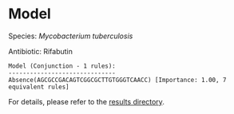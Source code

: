 
# Model

Species: *Mycobacterium tuberculosis*

Antibiotic: Rifabutin

```
Model (Conjunction - 1 rules):
------------------------------
Absence(AGCGCCGACAGTCGGCGCTTGTGGGTCAACC) [Importance: 1.00, 7 equivalent rules]

```

For details, please refer to the [results directory](../../../../../results/scm_b/mycobacterium%20tuberculosis/rifabutin/repeat_2/).

